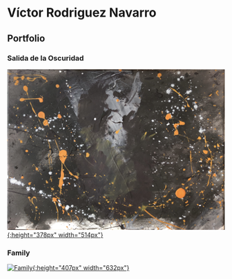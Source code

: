 # Víctor Rodriguez Navarro

## Portfolio

### Salida de la Oscuridad

[![Salida de la Oscuridad](./2021/img/01/original.JPG){:height="378px" width="514px"}](./2021/01-salida-de-la-oscuridad)

### Family

[![Family](./2021/img/02/2.Family.jpg){:height="407px" width="632px"}](./2021/02-family)
